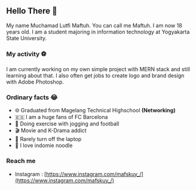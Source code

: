 ## Hello There 👋
My name Muchamad Lutfi Maftuh. You can call me Maftuh. I am now 18 years old. I am a student majoring in information technology at Yogyakarta State University.

### My activity ⚽
I am currently working on my own simple project with MERN stack and still learning about that. I also often get jobs to create logo and brand design with Adobe Photoshop.

### Ordinary facts 😂

 - 🌐 Graduated from  Magelang Technical Highschool **(Networking)**
 - 🇪🇸 I am a huge fans of FC Barcelona 
 - 🏃 Doing exercise with jogging and football
 - 🎬 Movie and K-Drama addict 
 - 🦥 Rarely turn off the laptop
 - 🍜 I love indomie noodle
 
### Reach me
 - Instagram	: [https://www.instagram.com/mafskuy_/](https://www.instagram.com/mafskuy_/)
